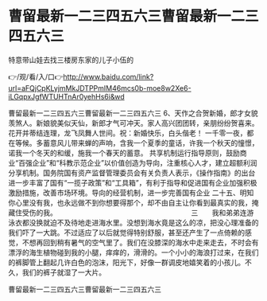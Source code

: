 # 曹留最新一二三四五六三曹留最新一二三四五六三
特意带山娃去找三楼房东家的儿子小伍的

👉/观/看/入/口👉http://www.baidu.com/link?url=aFQjCpKLyjmMkJDTPPmIM46mcs0b-moe8w2Xe6-iLGqpxJgfWTUHTnAr0yehHs6i&wd

曹留最新一二三四五六三曹留最新一二三四五六三	6、天作之合贺新婚，郎才女貌羡煞人。新娘貌美似天仙，新郎才气可冲天。家人高兴团团转，亲朋纷纷贺喜来。花开并蒂结连理，龙飞凤舞人世间。祝：新婚快乐，白头偕老！
一千零一夜，都在等候。多蓄意风儿带来蝉的声响，含我一个夏季的童话，许我一个秋天的憧憬，诺我一个冬天的和缓，施我一个春天的蓄意。
共享机制运行指导原则，鼓励商业“百强企业”和“科教示范企业”以价值创造为导向，注重核心人才，建立超额利润分享机制。国务院国有资产监督管理委员会有关负责人表示，《操作指南》的出台进一步丰富了国有“一揽子政策”和“工具箱”，有利于指导和促进国有企业加强积极激励措施，改善市场环境。导向的经营机制，进一步完善国有企业
	二十五、明知你心里没有我，也永远做不到你想要得那个，却不由自主让你看到最真实的我，掩藏住受伤的我。
　　　　　　　　　　　　　　　　　　　三　　我和弟弟连游泳衣都没换就迫不及待地走进海水里。没想到海水竟是这么的凉，把没心理准备的我们吓了一大跳。不过适应了以后就觉得特别舒服，甚至还产生了一点倚赖的感觉，不想再回到稍有暑气的空气里了。我们在没膝深的海水中走来走去，不时会有漂浮的海生植物碰到我的小腿，痒痒的，滑滑的。一个小小的海浪打过来，在我们的裤脚管上翻起几许白色的泡沫，阳光下，好像一群调皮地嬉笑着的小孩儿。不久，我们的裤子就湿了一大片。

曹留最新一二三四五六三曹留最新一二三四五六三
